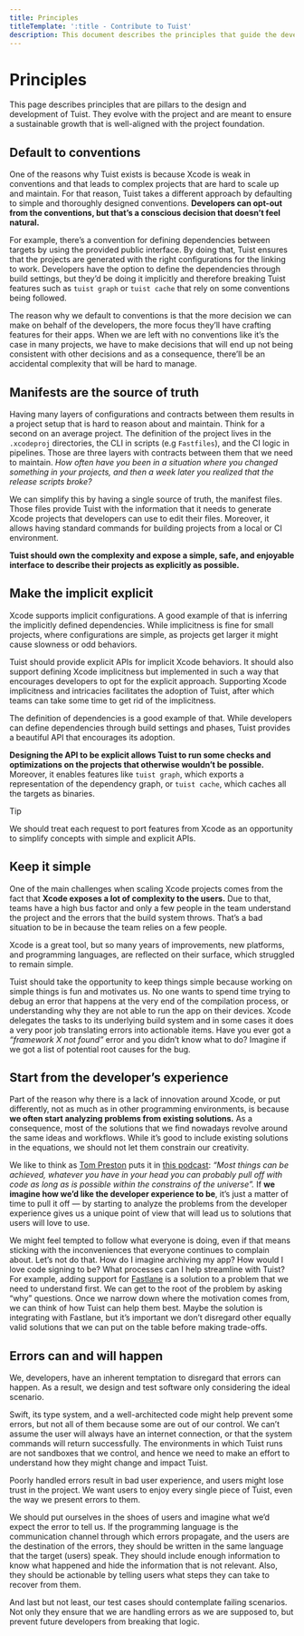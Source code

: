 ```yaml
---
title: Principles
titleTemplate: ':title - Contribute to Tuist'
description: This document describes the principles that guide the development of Tuist.
---
```


<h1 id="principles">Principles</h1>

This page describes principles that are pillars to the design and development of Tuist. They evolve with the project and are meant to ensure a sustainable growth that is well-aligned with the project foundation.

<h2 id="default-to-conventions">Default to conventions</h2>

One of the reasons why Tuist exists is because Xcode is weak in conventions and that leads to complex projects that are hard to scale up and maintain. For that reason, Tuist takes a different approach by defaulting to simple and thoroughly designed conventions. **Developers can opt-out from the conventions, but that’s a conscious decision that doesn’t feel natural.**

For example, there’s a convention for defining dependencies between targets by using the provided public interface. By doing that, Tuist ensures that the projects are generated with the right configurations for the linking to work. Developers have the option to define the dependencies through build settings, but they’d be doing it implicitly and therefore breaking Tuist features such as `tuist graph` or `tuist cache` that rely on some conventions being followed.

The reason why we default to conventions is that the more decision we can make on behalf of the developers, the more focus they’ll have crafting features for their apps. When we are left with no conventions like it’s the case in many projects, we have to make decisions that will end up not being consistent with other decisions and as a consequence, there’ll be an accidental complexity that will be hard to manage.

<h2 id="manifests-are-the-source-of-truth">Manifests are the source of truth</h2>

Having many layers of configurations and contracts between them results in a project setup that is hard to reason about and maintain. Think for a second on an average project. The definition of the project lives in the `.xcodeproj` directories, the CLI in scripts (e.g `Fastfiles`), and the CI logic in pipelines. Those are three layers with contracts between them that we need to maintain. *How often have you been in a situation where you changed something in your projects, and then a week later you realized that the release scripts broke?*

We can simplify this by having a single source of truth, the manifest files. Those files provide Tuist with the information that it needs to generate Xcode projects that developers can use to edit their files. Moreover, it allows having standard commands for building projects from a local or CI environment.

**Tuist should own the complexity and expose a simple, safe, and enjoyable interface to describe their projects as explicitly as possible.**

<h2 id="make-the-implicit-explicit">Make the implicit explicit</h2>

Xcode supports implicit configurations. A good example of that is inferring the implicitly defined dependencies. While implicitness is fine for small projects, where configurations are simple, as projects get larger it might cause slowness or odd behaviors.

Tuist should provide explicit APIs for implicit Xcode behaviors. It should also support defining Xcode implicitness but implemented in such a way that encourages developers to opt for the explicit approach. Supporting Xcode implicitness and intricacies facilitates the adoption of Tuist, after which teams can take some time to get rid of the implicitness.

The definition of dependencies is a good example of that. While developers can define dependencies through build settings and phases, Tuist provides a beautiful API that encourages its adoption.

**Designing the API to be explicit allows Tuist to run some checks and optimizations on the projects that otherwise wouldn’t be possible.** Moreover, it enables features like `tuist graph`, which exports a representation of the dependency graph, or `tuist cache`, which caches all the targets as binaries.

> [!TIP]
> We should treat each request to port features from Xcode as an opportunity to simplify concepts with simple and explicit APIs.

<h2 id="keep-it-simple">Keep it simple</h2>

One of the main challenges when scaling Xcode projects comes from the fact that **Xcode exposes a lot of complexity to the users.** Due to that, teams have a high bus factor and only a few people in the team understand the project and the errors that the build system throws. That’s a bad situation to be in because the team relies on a few people.

Xcode is a great tool, but so many years of improvements, new platforms, and programming languages, are reflected on their surface, which struggled to remain simple.

Tuist should take the opportunity to keep things simple because working on simple things is fun and motivates us. No one wants to spend time trying to debug an error that happens at the very end of the compilation process, or understanding why they are not able to run the app on their devices. Xcode delegates the tasks to its underlying build system and in some cases it does a very poor job translating errors into actionable items. Have you ever got a *“framework X not found”* error and you didn’t know what to do? Imagine if we got a list of potential root causes for the bug.

<h2 id="start-from-the-developers-experience">Start from the developer’s experience</h2>

Part of the reason why there is a lack of innovation around Xcode, or put differently, not as much as in other programming environments, is because **we often start analyzing problems from existing solutions.** As a consequence, most of the solutions that we find nowadays revolve around the same ideas and workflows. While it’s good to include existing solutions in the equations, we should not let them constrain our creativity.

We like to think as [Tom Preston](https://tom.preston-werner.com/) puts it in [this podcast](https://tom.preston-werner.com/): *“Most things can be achieved, whatever you have in your head you can probably pull off with code as long as is possible within the constrains of the universe”.* If **we imagine how we’d like the developer experience to be**, it’s just a matter of time to pull it off — by starting to analyze the problems from the developer experience gives us a unique point of view that will lead us to solutions that users will love to use.

We might feel tempted to follow what everyone is doing, even if that means sticking with the inconveniences that everyone continues to complain about. Let’s not do that. How do I imagine archiving my app? How would I love code signing to be? What processes can I help streamline with Tuist? For example, adding support for [Fastlane](https://fastlane.tools/) is a solution to a problem that we need to understand first. We can get to the root of the problem by asking “why” questions. Once we narrow down where the motivation comes from, we can think of how Tuist can help them best. Maybe the solution is integrating with Fastlane, but it’s important we don’t disregard other equally valid solutions that we can put on the table before making trade-offs.

<h2 id="errors-can-and-will-happen">Errors can and will happen</h2>

We, developers, have an inherent temptation to disregard that errors can happen. As a result, we design and test software only considering the ideal scenario.

Swift, its type system, and a well-architected code might help prevent some errors, but not all of them because some are out of our control. We can’t assume the user will always have an internet connection, or that the system commands will return successfully. The environments in which Tuist runs are not sandboxes that we control, and hence we need to make an effort to understand how they might change and impact Tuist.

Poorly handled errors result in bad user experience, and users might lose trust in the project. We want users to enjoy every single piece of Tuist, even the way we present errors to them.

We should put ourselves in the shoes of users and imagine what we’d expect the error to tell us. If the programming language is the communication channel through which errors propagate, and the users are the destination of the errors, they should be written in the same language that the target (users) speak. They should include enough information to know what happened and hide the information that is not relevant. Also, they should be actionable by telling users what steps they can take to recover from them.

And last but not least, our test cases should contemplate failing scenarios. Not only they ensure that we are handling errors as we are supposed to, but prevent future developers from breaking that logic.
